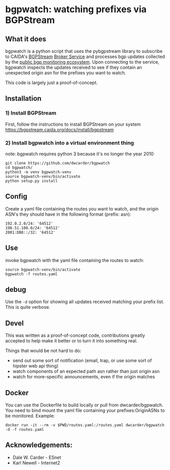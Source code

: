 # bgpwatch: watching prefixes via BGPStream

## What it does
bgpwatch is a python script that uses the pybgpstream library to subscribe to CAIDA's [BGPStream](https://bgpstream.caida.org/) [Broker Service](https://bgpstream.caida.org/docs/api/broker) and processes bgp updates collected by the [public bgp monitoring ecosystem](https://bgpstream.caida.org/data).
Upon connecting to the service, bgpwatch inspects the updates received to see if they contain an unexpected origin asn for the prefixes you want to watch.

This code is largely just a proof-of-concept.

## Installation

### 1) Install BGPStream
First, follow the instructions to install BGPStream on your system
https://bgpstream.caida.org/docs/install/bgpstream

### 2) Install bgpwatch into a virtual environment thing
note: bgpwatch requires python 3 because it's no longer the year 2010

    git clone https://github.com/dwcarder/bgpwatch
    cd bgpwatch/
    python3 -m venv bgpwatch-venv
    source bgpwatch-venv/bin/activate
    python setup.py install

## Config
Create a yaml file containing the routes you want to watch, and the origin ASN's they should have in the following format (prefix: asn):

    192.0.2.0/24: '64512'
    198.51.100.0/24: '64512'
    2001:DB8::/32: '64512'

## Use

invoke bgpwatch with the yaml file containing the routes to watch:

    source bgpwatch-venv/bin/activate
    bgpwatch -f routes.yaml

## debug

Use the `-d` option for showing all updates received matching your prefix list.
This is quite verbose.

## Devel

This was written as a proof-of-concept code, contributions greatly accepted to help make it better or to turn it into something real.

Things that would be not hard to do:
 - send out some sort of notification (email, trap, or use some sort of hipster web api thing)
 - watch components of an expected path asn rather than just origin asn
 - watch for more-specific announcements, even if the origin matches

## Docker

You can use the Dockerfile to build locally or pull from dwcarder/bgpwatch.
You need to bind mount the yaml file containing your prefixes:OriginASNs to be monitored.
Example:

    docker run -it --rm -v $PWD/routes.yaml:/routes.yaml dwcarder/bgpwatch -d -f routes.yaml

## Acknowledgements:

- Dale W. Carder - ESnet
- Karl Newell - Internet2
